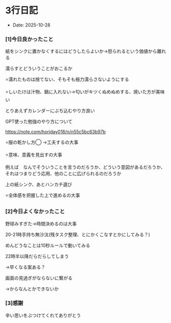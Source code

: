 # 3行日記

- Date: 2025-10-28

### [1]今日良かったこと

紙をシンクに置かなくするにはどうしたらよいか→怒られるという価値から離れる

濡らすとどういうことがおこるか

⭐️濡れたものは捨てない、そもそも極力濡らさないようにする

⭐️しいたけは汁物、鍋に入れない→匂いがキツくぬめぬめする、焼いた方が美味い

とりあえずカレンダーにぶち込むやり方良い

GPT使った勉強のやり方について

https://note.com/horiday018/n/n55c5bc63b97b 

⭐️服の乾かし方◯ →工夫するの大事

⭐️意味、意義を見出すの大事

例えば　なんでそういうことを言うのだろうか、どういう意図があるだろうか、それはつまりどう応用、他のことに広げられるのだろうか

上の紙シンク、あとハンカチ選び　

⭐️全体感を把握した上で進めるの大事

### [2]今日よくなかったこと

野球みすぎた→時間決めるのは大事

20-21時手持ち無沙汰(残タスク整理、とにかくこなすとかにしてみる？)

めんどうなことは10秒ルールで動いてみる

22時半以降だらだらしてしまう

→早くなる案ある？

画面の見過ぎがならないに繋がる

→からなんとかできないか

### [3]感謝

辛い思いをぶつけてくれてありがとう



